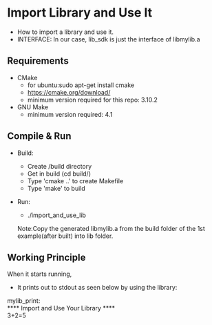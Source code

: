 # Import Library and Use It
- How to import a library and use it.
- INTERFACE: In our case, lib_sdk is just the interface of libmylib.a

## Requirements
- CMake
    - for ubuntu:sudo apt-get install cmake
    - https://cmake.org/download/
    - minimum version required for this repo: 3.10.2
- GNU Make
    - minimum version required: 4.1

## Compile & Run
- Build:
    - Create /build directory
    - Get in build (cd build/)
    - Type 'cmake ..' to create Makefile
    - Type 'make' to build
- Run:
    - ./import_and_use_lib

    Note:Copy the generated libmylib.a from the build folder of the 1st example(after built) into lib folder. 

## Working Principle
When it starts running, 
- It prints out to stdout as seen below by using the library: <br />

mylib_print: <br />
**** Import and Use Your Library **** <br />
3+2=5 <br />






